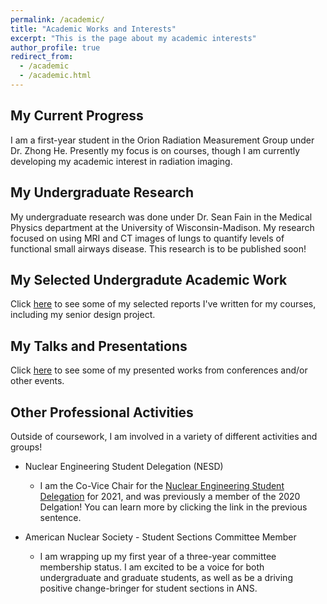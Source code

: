 ```yaml
---
permalink: /academic/
title: "Academic Works and Interests"
excerpt: "This is the page about my academic interests"
author_profile: true
redirect_from: 
  - /academic
  - /academic.html
---
```


## My Current Progress

I am a first-year student in the Orion Radiation Measurement Group under Dr. Zhong He. Presently my focus is on courses, though I am currently developing my academic interest in radiation imaging.


## My Undergraduate Research

My undergraduate research was done under Dr. Sean Fain in the Medical Physics department at the University of Wisconsin-Madison. My research focused on using MRI and CT images of lungs to quantify levels of functional small airways disease. This research is to be published soon!


## My Selected Undergradute Academic Work

Click [here](https://photvedt.github.io/academic/selected_works/) to see some of my selected reports I've written for my courses, including my senior design project.


## My Talks and Presentations

Click [here](https://photvedt.github.io/academic/talks/) to see some of my presented works from conferences and/or other events.


## Other Professional Activities

Outside of coursework, I am involved in a variety of different activities and groups!

+ Nuclear Engineering Student Delegation (NESD)
    - I am the Co-Vice Chair for the [Nuclear Engineering Student Delegation](http://nesd.org/) for 2021, and was previously a member of the 2020 Delgation! You can learn more by clicking the link in the previous sentence.


+ American Nuclear Society - Student Sections Committee Member
    - I am wrapping up my first year of a three-year committee membership status. I am excited to be a voice for both undergraduate and graduate students, as well as be a driving positive change-bringer for student sections in ANS.
